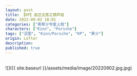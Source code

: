 ```yaml
---
layout: post
title: 【KP】波迈注意之葫芦娃
date: 2022-09-02 18:01
categories: ["黑帮少爷爱上我"]
characters: ["Kinn", "Porsche"]
tags: ["涩图", "Kinn/Porsche", "KP", "黑少"]
origin: Lofter
description: 
published: true
---
```


<br>
![]({{ site.baseurl }}/assets/media/image/20220902.jpg.jpg)
